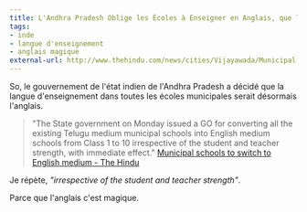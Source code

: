 ```yaml
---
title: L'Andhra Pradesh Oblige les Écoles à Enseigner en Anglais, que les Profs Sachent Parler la Langue, ou Pas
tags: 
- inde 
- langue d'enseignement
- anglais magique
external-url: http://www.thehindu.com/news/cities/Vijayawada/Municipal-schools-to-switch-to-English-medium/article16979932.ece
---
```


So, le gouvernement de l'état indien de l'Andhra Pradesh a décidé que la langue d'enseignement dans toutes les écoles municipales serait désormais l'anglais.

> "The State government on Monday issued a GO for converting all the existing Telugu medium municipal schools into English medium schools from Class 1 to 10 irrespective of the student and teacher strength, with immediate effect." [Municipal schools to switch to English medium - The Hindu](http://www.thehindu.com/news/cities/Vijayawada/Municipal-schools-to-switch-to-English-medium/article16979932.ece)

Je répète, *"irrespective of the student and teacher strength"*.

Parce que l'anglais c'est magique.